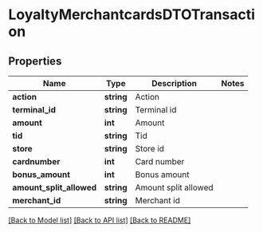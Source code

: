 # LoyaltyMerchantcardsDTOTransaction

## Properties
Name | Type | Description | Notes
------------ | ------------- | ------------- | -------------
**action** | **string** | Action | 
**terminal_id** | **string** | Terminal id | 
**amount** | **int** | Amount | 
**tid** | **string** | Tid | 
**store** | **string** | Store id | 
**cardnumber** | **int** | Card number | 
**bonus_amount** | **int** | Bonus amount | 
**amount_split_allowed** | **string** | Amount split allowed | 
**merchant_id** | **string** | Merchant id | 

[[Back to Model list]](../README.md#documentation-for-models) [[Back to API list]](../README.md#documentation-for-api-endpoints) [[Back to README]](../README.md)


